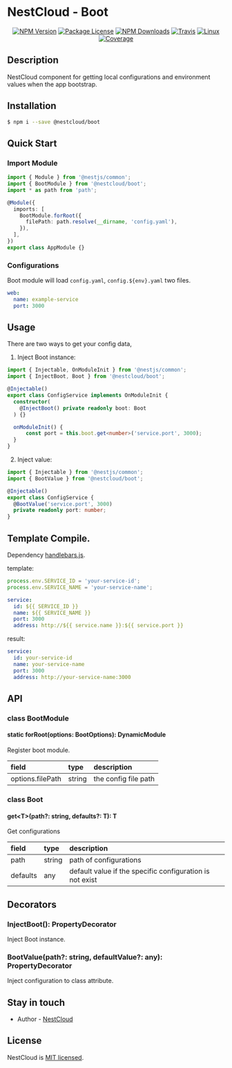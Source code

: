 
[travis-image]: https://api.travis-ci.org/nest-cloud/nestcloud.svg?branch=master
[travis-url]: https://travis-ci.org/nest-cloud/nestcloud
[linux-image]: https://img.shields.io/travis/nest-cloud/nestcloud/master.svg?label=linux
[linux-url]: https://travis-ci.org/nest-cloud/nestcloud

# NestCloud - Boot

<p align="center">
    <a href="https://www.npmjs.com/~nestcloud" target="_blank"><img src="https://img.shields.io/npm/v/@nestcloud/core.svg" alt="NPM Version"/></a>
    <a href="https://www.npmjs.com/~nestcloud" target="_blank"><img src="https://img.shields.io/npm/l/@nestcloud/core.svg" alt="Package License"/></a>
    <a href="https://www.npmjs.com/~nestcloud" target="_blank"><img src="https://img.shields.io/npm/dm/@nestcloud/core.svg" alt="NPM Downloads"/></a>
    <a href="https://travis-ci.org/nest-cloud/nestcloud" target="_blank"><img src="https://travis-ci.org/nest-cloud/nestcloud.svg?branch=master" alt="Travis"/></a>
    <a href="https://travis-ci.org/nest-cloud/nestcloud" target="_blank"><img src="https://img.shields.io/travis/nest-cloud/nestcloud/master.svg?label=linux" alt="Linux"/></a>
    <a href="https://coveralls.io/github/nest-cloud/nestcloud?branch=master" target="_blank"><img src="https://coveralls.io/repos/github/nest-cloud/nestcloud/badge.svg?branch=master" alt="Coverage"/></a>
</p>

## Description

NestCloud component for getting local configurations and environment values when the app bootstrap.

## Installation

```bash
$ npm i --save @nestcloud/boot
```

## Quick Start

### Import Module

```typescript
import { Module } from '@nestjs/common';
import { BootModule } from '@nestcloud/boot';
import * as path from 'path';

@Module({
  imports: [
    BootModule.forRoot({ 
      filePath: path.resolve(__dirname, 'config.yaml'),
    }),
  ],
})
export class AppModule {}
```

### Configurations

Boot module will load `config.yaml`, `config.${env}.yaml` two files.

```yaml
web:
  name: example-service
  port: 3000
```

## Usage

There are two ways to get your config data,
 
 1. Inject Boot instance:

```typescript
import { Injectable, OnModuleInit } from '@nestjs/common';
import { InjectBoot, Boot } from '@nestcloud/boot';

@Injectable()
export class ConfigService implements OnModuleInit {
  constructor(
    @InjectBoot() private readonly boot: Boot
  ) {}

  onModuleInit() {
      const port = this.boot.get<number>('service.port', 3000);
  }
}
```

2. Inject value:

```typescript
import { Injectable } from '@nestjs/common';
import { BootValue } from '@nestcloud/boot';

@Injectable()
export class ConfigService {
  @BootValue('service.port', 3000)
  private readonly port: number;
}
```

## Template Compile.

Dependency [handlebars.js](https://github.com/wycats/handlebars.js).

template:

```typescript
process.env.SERVICE_ID = 'your-service-id';
process.env.SERVICE_NAME = 'your-service-name';
```

```yaml
service:
  id: ${{ SERVICE_ID }}
  name: ${{ SERVICE_NAME }}
  port: 3000
  address: http://${{ service.name }}:${{ service.port }}
```

result:

```yaml
service:
  id: your-service-id
  name: your-service-name
  port: 3000
  address: http://your-service-name:3000
```

## API

### class BootModule

#### static forRoot\(options: BootOptions\): DynamicModule

Register boot module.

| field            | type    | description              |
| :--------------- | :------ | :----------------------- |
| options.filePath | string  | the config file path     |

### class Boot

#### get&lt;T&gt;\(path?: string, defaults?: T\): T

Get configurations

| field    | type   | description                                              |
| :------- | :----- | :------------------------------------------------------- |
| path     | string | path of configurations                                   |
| defaults | any    | default value if the specific configuration is not exist |

## Decorators

### InjectBoot\(\): PropertyDecorator

Inject Boot instance.

### BootValue\(path?: string, defaultValue?: any\): PropertyDecorator

Inject configuration to class attribute.

## Stay in touch

- Author - [NestCloud](https://github.com/nest-cloud)

## License

  NestCloud is [MIT licensed](LICENSE).
